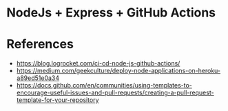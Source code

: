 # NodeJs + Express + GitHub Actions

# References

- https://blog.logrocket.com/ci-cd-node-js-github-actions/
- https://medium.com/geekculture/deploy-node-applications-on-heroku-a89ed51e0a34
- https://docs.github.com/en/communities/using-templates-to-encourage-useful-issues-and-pull-requests/creating-a-pull-request-template-for-your-repository
